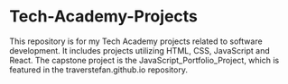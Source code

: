 # Tech-Academy-Projects
This repository is for my Tech Academy projects related to software development.  It includes projects utilizing HTML, CSS, JavaScript and React.  The capstone project is the JavaScript_Portfolio_Project, which is featured in the traverstefan.github.io repository.
